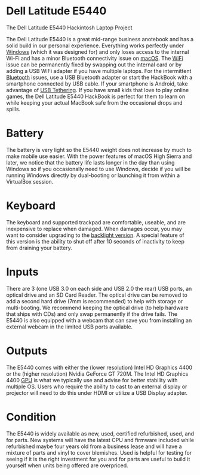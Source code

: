 # Dell Latitude E5440
The Dell Latitude E5440 Hackintosh Laptop Project

The Dell Latitude E5440 is a great mid-range business anotebook and has a solid build in our personal experience. Everything works perfectly under <a title="Windows" href="/software/windows/">Windows</a> (which it was designed for) and only loses access to the internal Wi-Fi and has a minor Bluetooth connectivity issue on <a title="macOS" href="/software/macos/">macOS</a>. The <a title="WiFi" href="/systems/laptop/e5440/parts/">WiFi</a> issue can be permanently fixed by swapping out the internal card or by adding a USB WiFi adapter if you have multiple laptops. For the intermittent <a title="Bluetooth" href="/systems/laptop/e5440/parts/">Bluetooth</a> issues, use a USB Bluetooth adapter or start the HackBook with a smartphone connected by USB cable. If your smartphone is Android, take advantage of <a title="HoRNDIS" href="/software/utility/horndis/">USB Tethering</a>. If you have small kids that love to play online games, the Dell Latitude E5440 HackBook is perfect for them to learn on while keeping your actual MacBook safe from the occasional drops and spills.

# <strong>Battery</strong>
The battery is very light so the E5440 weight does not increase by much to make mobile use easier. With the power features of macOS High Sierra and later, we notice that the battery life lasts longer in the day than using Windows so if you occasionally need to use Windows, decide if you will be running Windows directly by dual-booting or launching it from within a VirtualBox session.

# <strong>Keyboard</strong>
The keyboard and supported trackpad are comfortable, useable, and are inexpensive to replace when damaged. When damages occur, you may want to consider upgrading to the <a title="Dell Latitude E5440: HackBook with Backlit Keyboard " href="https://www.youtube.com/watch?v=LpKn2mATwLM">backlight version</a>. A special feature of this version is the ability to shut off after 10 seconds of inactivity to keep from draining your battery.

# <strong>Inputs</strong>
There are 3 (one USB 3.0 on each side and USB 2.0 the rear) USB ports, an optical drive and an SD Card Reader. The optical drive can be removed to add a second hard drive (7mm is recommended) to help with storage or multi-booting. We recommend keeping the optical drive (to help hardware that ships with CDs) and only swap permanently if the drive fails. The E5440 is also equipped with a webcam that can save you from installing an external webcam in the limited USB ports available.

# <strong>Outputs</strong>
The E5440 comes with either the (lower resolution) Intel HD Graphics 4400 or the (higher resolution) Nvidia GeForce GT 720M. The Intel HD Graphics 4400 <a title="GPU/Graphics Card" href="/hardware/gpu/">GPU</a> is what we typically use and advise for better stability with multiple OS. Users who require the ability to cast to an external display or projector will need to do this under HDMI or utilize a USB Display adapter.

# <strong>Condition</strong>
The E5440 is widely available as new, used, certified refurbished, used, and for parts. New systems will have the latest CPU and firmware included while refurbished maybe four years old from a business lease and will have a mixture of parts and vinyl to cover blemishes. Used is helpful for testing for seeing if it is the right investment for you and for parts are useful to build it yourself when units being offered are overpriced.
